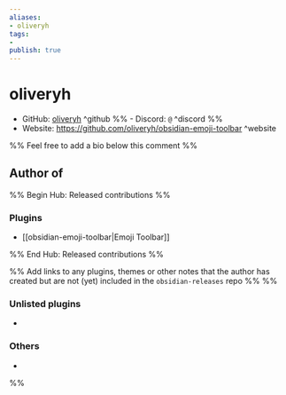 ```yaml
---
aliases:
- oliveryh
tags: 
- 
publish: true
---
```


# oliveryh

- GitHub: [oliveryh](https://github.com/oliveryh/) ^github
%% - Discord: `@` ^discord %%
- Website: <https://github.com/oliveryh/obsidian-emoji-toolbar> ^website
<!-- - [[Publish sites|Publish site]]: ^publish -->

%% Feel free to add a bio below this comment %%


## Author of

%% Begin Hub: Released contributions %%
### Plugins
- [[obsidian-emoji-toolbar|Emoji Toolbar]]

%% End Hub: Released contributions %%

%% Add links to any plugins, themes or other notes that the author has created but are not (yet) included in the `obsidian-releases` repo %%
%%
### Unlisted plugins

- 

### Others

- 
%%

<!--
## Sponsor this author

- [[GitHub sponsors]]: [Sponsor @oliveryh on GitHub Sponsors](https://github.com/sponsors/oliveryh) ^github-sponsor
- [[Buy me a coffee]]: ^buy-me-a-coffee
- [[PayPal]]: ^paypal
- [[Patreon]]: ^patreon

-->

<!--
## Follow this author

- [[YouTube Channels|On YouTube]]: ^youtube
- Twitter: ^twitter
- ...
-->